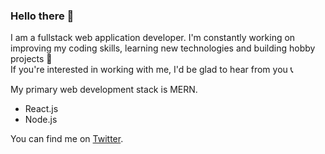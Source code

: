 ### Hello there 👋

I am a fullstack web application developer. I'm constantly working on improving my coding skills, learning new technologies and building hobby projects 👾  <br/>
If you're interested in working with me, I'd be glad to hear from you 📞

My primary web development stack is MERN.
* React.js
* Node.js

You can find me on [Twitter](https://twitter.com/suraj_codes).
